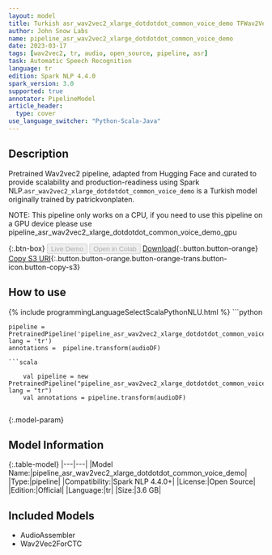 ```yaml
---
layout: model
title: Turkish asr_wav2vec2_xlarge_dotdotdot_common_voice_demo TFWav2Vec2ForCTC from patrickvonplaten
author: John Snow Labs
name: pipeline_asr_wav2vec2_xlarge_dotdotdot_common_voice_demo
date: 2023-03-17
tags: [wav2vec2, tr, audio, open_source, pipeline, asr]
task: Automatic Speech Recognition
language: tr
edition: Spark NLP 4.4.0
spark_version: 3.0
supported: true
annotator: PipelineModel
article_header:
  type: cover
use_language_switcher: "Python-Scala-Java"
---
```


## Description

Pretrained Wav2vec2  pipeline, adapted from Hugging Face and curated to provide scalability and production-readiness using Spark NLP.`asr_wav2vec2_xlarge_dotdotdot_common_voice_demo` is a Turkish model originally trained by patrickvonplaten.

NOTE: This pipeline only works on a CPU, if you need to use this pipeline on a GPU device please use pipeline_asr_wav2vec2_xlarge_dotdotdot_common_voice_demo_gpu

{:.btn-box}
<button class="button button-orange" disabled>Live Demo</button>
<button class="button button-orange" disabled>Open in Colab</button>
[Download](https://s3.amazonaws.com/auxdata.johnsnowlabs.com/public/models/pipeline_asr_wav2vec2_xlarge_dotdotdot_common_voice_demo_tr_4.4.0_3.0_1679021635054.zip){:.button.button-orange}
[Copy S3 URI](s3://auxdata.johnsnowlabs.com/public/models/pipeline_asr_wav2vec2_xlarge_dotdotdot_common_voice_demo_tr_4.4.0_3.0_1679021635054.zip){:.button.button-orange.button-orange-trans.button-icon.button-copy-s3}

## How to use



<div class="tabs-box" markdown="1">
{% include programmingLanguageSelectScalaPythonNLU.html %}
```python

    pipeline = PretrainedPipeline('pipeline_asr_wav2vec2_xlarge_dotdotdot_common_voice_demo', lang = 'tr')
    annotations =  pipeline.transform(audioDF)
    
```
```scala

    val pipeline = new PretrainedPipeline("pipeline_asr_wav2vec2_xlarge_dotdotdot_common_voice_demo", lang = "tr")
    val annotations = pipeline.transform(audioDF)
    
```
</div>

{:.model-param}
## Model Information

{:.table-model}
|---|---|
|Model Name:|pipeline_asr_wav2vec2_xlarge_dotdotdot_common_voice_demo|
|Type:|pipeline|
|Compatibility:|Spark NLP 4.4.0+|
|License:|Open Source|
|Edition:|Official|
|Language:|tr|
|Size:|3.6 GB|

## Included Models

- AudioAssembler
- Wav2Vec2ForCTC